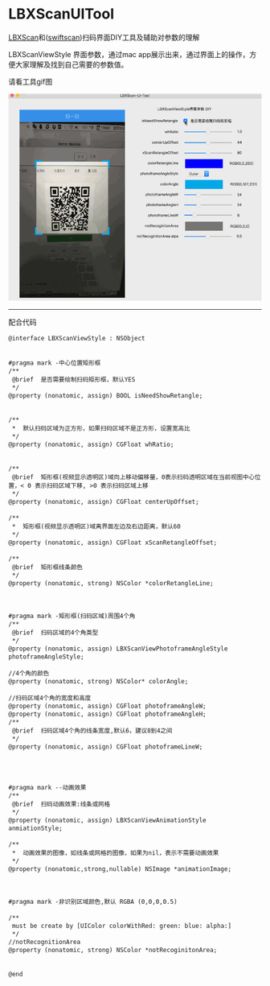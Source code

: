 # LBXScanUITool


[LBXScan](https://github.com/MxABC/LBXScan)和([swiftscan](https://github.com/MxABC/swiftScan))扫码界面DIY工具及辅助对参数的理解

LBXScanViewStyle 界面参数，通过mac app展示出来，通过界面上的操作，方便大家理解及找到自己需要的参数值。

请看工具gif图

![image](https://github.com/MxABC/Resource/blob/master/LBXScanUITool.gif)

***
配合代码

```
@interface LBXScanViewStyle : NSObject


#pragma mark -中心位置矩形框
/**
 @brief  是否需要绘制扫码矩形框，默认YES
 */
@property (nonatomic, assign) BOOL isNeedShowRetangle;


/**
 *  默认扫码区域为正方形，如果扫码区域不是正方形，设置宽高比
 */
@property (nonatomic, assign) CGFloat whRatio;


/**
 @brief  矩形框(视频显示透明区)域向上移动偏移量，0表示扫码透明区域在当前视图中心位置，< 0 表示扫码区域下移, >0 表示扫码区域上移
 */
@property (nonatomic, assign) CGFloat centerUpOffset;

/**
 *  矩形框(视频显示透明区)域离界面左边及右边距离，默认60
 */
@property (nonatomic, assign) CGFloat xScanRetangleOffset;

/**
 @brief  矩形框线条颜色
 */
@property (nonatomic, strong) NSColor *colorRetangleLine;



#pragma mark -矩形框(扫码区域)周围4个角
/**
 @brief  扫码区域的4个角类型
 */
@property (nonatomic, assign) LBXScanViewPhotoframeAngleStyle photoframeAngleStyle;

//4个角的颜色
@property (nonatomic, strong) NSColor* colorAngle;

//扫码区域4个角的宽度和高度
@property (nonatomic, assign) CGFloat photoframeAngleW;
@property (nonatomic, assign) CGFloat photoframeAngleH;
/**
 @brief  扫码区域4个角的线条宽度,默认6，建议8到4之间
 */
@property (nonatomic, assign) CGFloat photoframeLineW;




#pragma mark --动画效果
/**
 @brief  扫码动画效果:线条或网格
 */
@property (nonatomic, assign) LBXScanViewAnimationStyle anmiationStyle;

/**
 *  动画效果的图像，如线条或网格的图像，如果为nil，表示不需要动画效果
 */
@property (nonatomic,strong,nullable) NSImage *animationImage;



#pragma mark -非识别区域颜色,默认 RGBA (0,0,0,0.5)

/**
 must be create by [UIColor colorWithRed: green: blue: alpha:]
 */
//notRecognitionArea
@property (nonatomic, strong) NSColor *notRecoginitonArea;


@end

```
